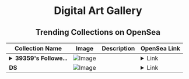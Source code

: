 <div align="center">

# Digital Art Gallery

## Trending Collections on OpenSea

| Collection Name                       | Image                                                                                     | Description                       | OpenSea Link                                                                                          |
|---------------------------------------|-------------------------------------------------------------------------------------------|-----------------------------------|--------------------------------------------------------------------------------------------------------|
| **<details><summary>39359's Followe...</summary>39359's Follower</details>** | ![Image](https://i.seadn.io/s/raw/files/19f9f090920392cc3650cbdf4361755b.png?w=500&auto=format?w=200&auto=format) |  | <details><summary>Link</summary>[39359's Follower](https://opensea.io/collection/39359-s-follower)</details> |
| **DS** | ![Image](https://i.seadn.io/s/raw/files/082c0bb32b58e559b5def89ed42b9de0.png?w=500&auto=format?w=200&auto=format) |  | <details><summary>Link</summary>[DS](https://opensea.io/collection/ds-206)</details> |

</div>